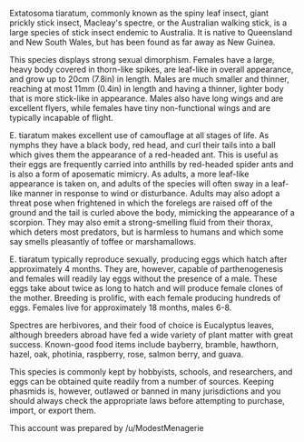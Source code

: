 Extatosoma tiaratum, commonly known as the spiny leaf insect, giant prickly stick insect, Macleay's spectre, or the Australian walking stick, is a large species of stick insect endemic to Australia. It is native to Queensland and New South Wales, but has been found as far away as New Guinea.

This species displays strong sexual dimorphism. Females have a large, heavy body covered in thorn-like spikes, are leaf-like in overall appearance, and grow up to 20cm (7.8in) in length. Males are much smaller and thinner, reaching at most 11mm (0.4in) in length and having a thinner, lighter body that is more stick-like in appearance. Males also have long wings and are excellent flyers, while females have tiny non-functional wings and are typically incapable of flight.

E. tiaratum makes excellent use of camouflage at all stages of life. As nymphs they have a black body, red head, and curl their tails into a ball which gives them the appearance of a red-headed ant. This is useful as their eggs are frequently carried into anthills by red-headed spider ants and is also a form of aposematic mimicry. As adults, a more leaf-like appearance is taken on, and adults of the species will often sway in a leaf-like manner in response to wind or disturbance. Adults may also adopt a threat pose when frightened in which the forelegs are raised off of the ground and the tail is curled above the body, mimicking the appearance of a scorpion. They may also emit a strong-smelling fluid from their thorax, which deters most predators, but is harmless to humans and which some say smells pleasantly of toffee or marshamallows.

E. tiaratum typically reproduce sexually, producing eggs which hatch after approximately 4 months. They are, however, capable of parthenogenesis and females will readily lay eggs without the presence of a male. These eggs take about twice as long to hatch and will produce female clones of the mother. Breeding is prolific, with each female producing hundreds of eggs. Females live for approximately 18 months, males 6-8.

Spectres are herbivores, and their food of choice is Eucalyptus leaves, although breeders abroad have fed a wide variety of plant matter with great success. Known-good food items include bayberry, bramble, hawthorn, hazel, oak, photinia, raspberry, rose, salmon berry, and guava.

This species is commonly kept by hobbyists, schools, and researchers, and eggs can be obtained quite readily from a number of sources. Keeping phasmids is, however, outlawed or banned in many jurisdictions and you should always check the appropriate laws before attempting to purchase, import, or export them.

This account was prepared by /u/ModestMenagerie